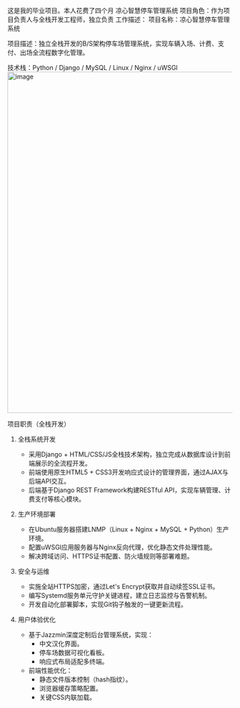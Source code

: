 这是我的毕业项目。本人花费了四个月
凉心智慧停车管理系统
项目角色：作为​​项目负责人与全栈开发工程师​​，独立负责
工作描述： 项目名称：凉心智慧停车管理系统

项目描述：独立全栈开发的B/S架构停车场管理系统，实现车辆入场、计费、支付、出场全流程数字化管理。

技术栈：Python / Django / MySQL / Linux / Nginx / uWSGI
<img width="1280" height="764" alt="image" src="https://github.com/user-attachments/assets/cafc87cc-421e-41f4-9e1b-c1412a6883cf" />

项目职责（全栈开发）

1. 全栈系统开发
   - 采用Django + HTML/CSS/JS全栈技术架构，独立完成从数据库设计到前端展示的全流程开发。
   - 前端使用原生HTML5 + CSS3开发响应式设计的管理界面，通过AJAX与后端API交互。
   - 后端基于Django REST Framework构建RESTful API，实现车辆管理、计费支付等核心模块。

2. 生产环境部署
   - 在Ubuntu服务器搭建LNMP（Linux + Nginx + MySQL + Python）生产环境。
   - 配置uWSGI应用服务器与Nginx反向代理，优化静态文件处理性能。
   - 解决跨域访问、HTTPS证书配置、防火墙规则等部署难题。

3. 安全与运维
   - 实施全站HTTPS加密，通过Let's Encrypt获取并自动续签SSL证书。
   - 编写Systemd服务单元守护关键进程，建立日志监控与告警机制。
   - 开发自动化部署脚本，实现Git钩子触发的一键更新流程。

4. 用户体验优化
   - 基于Jazzmin深度定制后台管理系统，实现：
     - 中文汉化界面。
     - 停车场数据可视化看板。
     - 响应式布局适配多终端。
   - 前端性能优化：
     - 静态文件版本控制（hash指纹）。
     - 浏览器缓存策略配置。
     - 关键CSS内联加载。 
